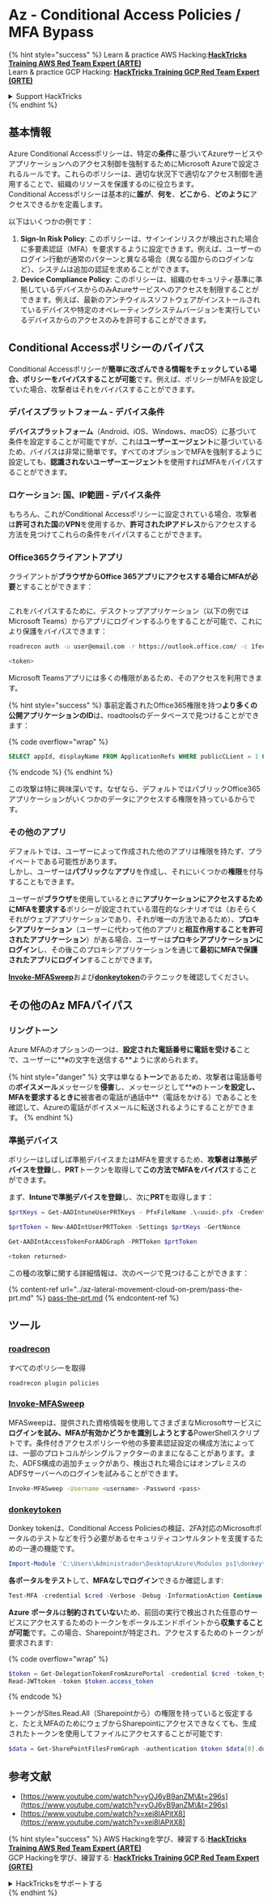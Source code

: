 # Az - Conditional Access Policies / MFA Bypass

{% hint style="success" %}
Learn & practice AWS Hacking:<img src="/.gitbook/assets/image.png" alt="" data-size="line">[**HackTricks Training AWS Red Team Expert (ARTE)**](https://training.hacktricks.xyz/courses/arte)<img src="/.gitbook/assets/image.png" alt="" data-size="line">\
Learn & practice GCP Hacking: <img src="/.gitbook/assets/image (2).png" alt="" data-size="line">[**HackTricks Training GCP Red Team Expert (GRTE)**<img src="/.gitbook/assets/image (2).png" alt="" data-size="line">](https://training.hacktricks.xyz/courses/grte)

<details>

<summary>Support HackTricks</summary>

* Check the [**subscription plans**](https://github.com/sponsors/carlospolop)!
* **Join the** 💬 [**Discord group**](https://discord.gg/hRep4RUj7f) or the [**telegram group**](https://t.me/peass) or **follow** us on **Twitter** 🐦 [**@hacktricks\_live**](https://twitter.com/hacktricks\_live)**.**
* **Share hacking tricks by submitting PRs to the** [**HackTricks**](https://github.com/carlospolop/hacktricks) and [**HackTricks Cloud**](https://github.com/carlospolop/hacktricks-cloud) github repos.

</details>
{% endhint %}

## 基本情報

Azure Conditional Accessポリシーは、特定の**条件**に基づいてAzureサービスやアプリケーションへのアクセス制御を強制するためにMicrosoft Azureで設定されるルールです。これらのポリシーは、適切な状況下で適切なアクセス制御を適用することで、組織のリソースを保護するのに役立ちます。\
Conditional Accessポリシーは基本的に**誰が**、**何を**、**どこから**、**どのように**アクセスできるかを定義します。

以下はいくつかの例です：

1. **Sign-In Risk Policy**: このポリシーは、サインインリスクが検出された場合に多要素認証（MFA）を要求するように設定できます。例えば、ユーザーのログイン行動が通常のパターンと異なる場合（異なる国からのログインなど）、システムは追加の認証を求めることができます。
2. **Device Compliance Policy**: このポリシーは、組織のセキュリティ基準に準拠しているデバイスからのみAzureサービスへのアクセスを制限することができます。例えば、最新のアンチウイルスソフトウェアがインストールされているデバイスや特定のオペレーティングシステムバージョンを実行しているデバイスからのアクセスのみを許可することができます。

## Conditional Accessポリシーのバイパス

Conditional Accessポリシーが**簡単に改ざんできる情報をチェックしている場合、ポリシーをバイパスすることが可能**です。例えば、ポリシーがMFAを設定していた場合、攻撃者はそれをバイパスすることができます。

### デバイスプラットフォーム - デバイス条件

**デバイスプラットフォーム**（Android、iOS、Windows、macOS）に基づいて条件を設定することが可能ですが、これは**ユーザーエージェント**に基づいているため、バイパスは非常に簡単です。すべてのオプションでMFAを強制するように設定しても、**認識されないユーザーエージェント**を使用すればMFAをバイパスすることができます。

### ロケーション: 国、IP範囲 - デバイス条件

もちろん、これがConditional Accessポリシーに設定されている場合、攻撃者は**許可された国**の**VPN**を使用するか、**許可されたIPアドレス**からアクセスする方法を見つけてこれらの条件をバイパスすることができます。

### Office365クライアントアプリ

クライアントが**ブラウザからOffice 365アプリにアクセスする場合にMFAが必要**とすることができます：

<figure><img src="../../../.gitbook/assets/image (318).png" alt=""><figcaption></figcaption></figure>

これをバイパスするために、デスクトップアプリケーション（以下の例ではMicrosoft Teams）からアプリにログインするふりをすることが可能で、これにより保護をバイパスできます：
```bash
roadrecon auth -u user@email.com -r https://outlook.office.com/ -c 1fec8e78-bce4-4aaf-ab1b-5451cc387264 --tokrns-stdout

<token>
```
Microsoft Teamsアプリには多くの権限があるため、そのアクセスを利用できます。

{% hint style="success" %}
事前定義されたOffice365権限を持つ**より多くの公開アプリケーションのID**は、roadtoolsのデータベースで見つけることができます：

{% code overflow="wrap" %}
```sql
SELECT appId, displayName FROM ApplicationRefs WHERE publicCLient = 1 ORDER BY displayName ASC
```
{% endcode %}
{% endhint %}

この攻撃は特に興味深いです。なぜなら、デフォルトではパブリックOffice365アプリケーションがいくつかのデータにアクセスする権限を持っているからです。

### その他のアプリ

デフォルトでは、ユーザーによって作成された他のアプリは権限を持たず、プライベートである可能性があります。\
しかし、ユーザーは**パブリック**な**アプリ**を作成し、それにいくつかの**権限**を付与することもできます。

ユーザーが**ブラウザ**を使用しているときに**アプリケーションにアクセスするためにMFAを要求する**ポリシーが設定されている潜在的なシナリオでは（おそらくそれがウェブアプリケーションであり、それが唯一の方法であるため）、**プロキシアプリケーション**（ユーザーに代わって他のアプリと**相互作用することを許可されたアプリケーション**）がある場合、ユーザーは**プロキシアプリケーションにログイン**し、その後このプロキシアプリケーションを通じて**最初にMFAで保護されたアプリにログイン**することができます。

[**Invoke-MFASweep**](az-conditional-access-policies-mfa-bypass.md#invoke-mfasweep)および[**donkeytoken**](az-conditional-access-policies-mfa-bypass.md#donkeytoken)のテクニックを確認してください。

## その他のAz MFAバイパス

### リングトーン

Azure MFAのオプションの一つは、**設定された電話番号に電話を受ける**ことで、ユーザーに**`#`の文字を送信する**ように求められます。

{% hint style="danger" %}
文字は単なる**トーン**であるため、攻撃者は電話番号の**ボイスメール**メッセージを**侵害**し、メッセージとして**`#`のトーン**を設定し、MFAを要求するときに**被害者の電話が通話中**（電話をかける）であることを確認して、Azureの電話がボイスメールに転送されるようにすることができます。
{% endhint %}

### 準拠デバイス

ポリシーはしばしば準拠デバイスまたはMFAを要求するため、**攻撃者は準拠デバイスを登録**し、**PRT**トークンを取得して**この方法でMFAをバイパス**することができます。

まず、**Intuneで準拠デバイスを登録**し、次に**PRT**を取得します：
```powershell
$prtKeys = Get-AADIntuneUserPRTKeys - PfxFileName .\<uuid>.pfx -Credentials $credentials

$prtToken = New-AADIntUserPRTToken -Settings $prtKeys -GertNonce

Get-AADIntAccessTokenForAADGraph -PRTToken $prtToken

<token returned>
```
この種の攻撃に関する詳細情報は、次のページで見つけることができます：

{% content-ref url="../az-lateral-movement-cloud-on-prem/pass-the-prt.md" %}
[pass-the-prt.md](../az-lateral-movement-cloud-on-prem/pass-the-prt.md)
{% endcontent-ref %}

## ツール

### [roadrecon](https://github.com/dirkjanm/ROADtools)

すべてのポリシーを取得
```bash
roadrecon plugin policies
```
### [Invoke-MFASweep](https://github.com/dafthack/MFASweep)

MFASweepは、提供された資格情報を使用してさまざまなMicrosoftサービスに**ログインを試み、MFAが有効かどうかを識別しようとする**PowerShellスクリプトです。条件付きアクセスポリシーや他の多要素認証設定の構成方法によっては、一部のプロトコルがシングルファクターのままになることがあります。また、ADFS構成の追加チェックがあり、検出された場合にはオンプレミスのADFSサーバーへのログインを試みることができます。
```bash
Invoke-MFASweep -Username <username> -Password <pass>
```
### [donkeytoken](https://github.com/silverhack/donkeytoken)

Donkey tokenは、Conditional Access Policiesの検証、2FA対応のMicrosoftポータルのテストなどを行う必要があるセキュリティコンサルタントを支援するための一連の機能です。
```powershell
Import-Module 'C:\Users\Administrador\Desktop\Azure\Modulos ps1\donkeytoken' -Force
```
**各ポータルをテスト**して、**MFAなしでログイン**できるか確認します:
```powershell
Test-MFA -credential $cred -Verbose -Debug -InformationAction Continue
```
**Azure** **ポータル**は**制約されていない**ため、前回の実行で検出された任意のサービスにアクセスするためのトークンをポータルエンドポイントから**収集することが可能**です。この場合、Sharepointが特定され、アクセスするためのトークンが要求されます:

{% code overflow="wrap" %}
```powershell
$token = Get-DelegationTokenFromAzurePortal -credential $cred -token_type microsoft.graph -extension_type Microsoft_Intune
Read-JWTtoken -token $token.access_token
```
{% endcode %}

トークンがSites.Read.All（Sharepointから）の権限を持っていると仮定すると、たとえMFAのためにウェブからSharepointにアクセスできなくても、生成されたトークンを使用してファイルにアクセスすることが可能です:
```powershell
$data = Get-SharePointFilesFromGraph -authentication $token $data[0].downloadUrl
```
## 参考文献

* [https://www.youtube.com/watch?v=yOJ6yB9anZM\&t=296s](https://www.youtube.com/watch?v=yOJ6yB9anZM\&t=296s)
* [https://www.youtube.com/watch?v=xei8lAPitX8](https://www.youtube.com/watch?v=xei8lAPitX8)

{% hint style="success" %}
AWS Hackingを学び、練習する:<img src="/.gitbook/assets/image.png" alt="" data-size="line">[**HackTricks Training AWS Red Team Expert (ARTE)**](https://training.hacktricks.xyz/courses/arte)<img src="/.gitbook/assets/image.png" alt="" data-size="line">\
GCP Hackingを学び、練習する: <img src="/.gitbook/assets/image (2).png" alt="" data-size="line">[**HackTricks Training GCP Red Team Expert (GRTE)**<img src="/.gitbook/assets/image (2).png" alt="" data-size="line">](https://training.hacktricks.xyz/courses/grte)

<details>

<summary>HackTricksをサポートする</summary>

* [**サブスクリプションプラン**](https://github.com/sponsors/carlospolop)をチェック！
* **💬 [**Discordグループ**](https://discord.gg/hRep4RUj7f)または[**telegramグループ**](https://t.me/peass)に参加するか、**Twitter** 🐦 [**@hacktricks\_live**](https://twitter.com/hacktricks\_live)**をフォローする。**
* **PRを提出してハッキングトリックを共有する** [**HackTricks**](https://github.com/carlospolop/hacktricks)および[**HackTricks Cloud**](https://github.com/carlospolop/hacktricks-cloud)のgithubリポジトリに。

</details>
{% endhint %}
